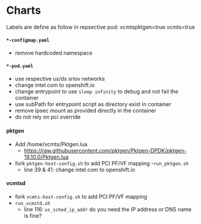 # Charts
Labels are define as follow in repsective pod:
    vcmtspktgen=true
    vcmts=true

#### `*-configmap.yaml`
- remove hardcoded namespace

#### `*-pod.yaml`
- use respective us/ds sriov networks
- change intel.com to openshift.io
- change entrypoint to use `sleep infinity` to debug and not fail the container
- use subPath for entrypoint script as directory exist in container
- remove ipsec mount as provided directly in the container
- do not rely on pci override

#### pktgen
- Add /home/vcmts/Pktgen.lua
    - https://raw.githubusercontent.com/pktgen/Pktgen-DPDK/pktgen-19.10.0/Pktgen.lua
- fork `pktgen-host-config.sh` to add PCI PF/VF mapping
-`run_pktgen.sh`
    - line 39 & 41: change intel.com to openshift.io

#### vcmtsd
- fork `vcmts-host-config.sh` to add PCI PF/VF mapping
- `run_vcmstd.sh`
    - line 116: `us_sched_ip_addr` do you need the IP address or DNS name is fine?